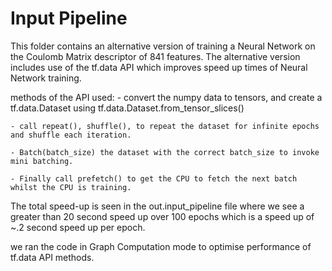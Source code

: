 # Input Pipeline

This folder contains an alternative version of training a Neural Network on the Coulomb Matrix descriptor of 841 features. 
The alternative version includes use of the tf.data API which improves speed up times of Neural Network training. 

methods of the API used:
	- convert the numpy data to tensors, and create a tf.data.Dataset using tf.data.Dataset.from_tensor_slices()
	
	- call repeat(), shuffle(), to repeat the dataset for infinite epochs and shuffle each iteration. 
	
	- Batch(batch_size) the dataset with the correct batch_size to invoke mini batching. 
	
	- Finally call prefetch() to get the CPU to fetch the next batch whilst the CPU is training. 

The total speed-up is seen in the out.input_pipeline file where we see a greater than 20 second speed up over 100 epochs which is a speed up of ~.2 second speed up per epoch.  

we ran the code in Graph Computation mode to optimise performance of tf.data API methods. 

